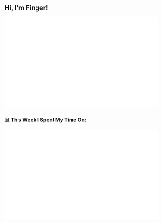 <h2> Hi, I'm Finger!</h2>

<img align="right" src="https://raw.githubusercontent.com/spianmo/github-stats/master/generated/overview.svg#gh-light-mode-only">

<!-- <img align="right" height="160em" src="https://github-readme-stats-eight-theta.vercel.app/api/top-langs/?username=spianmo&layout=compact&langs_count=8&theme=algolia"/>	 -->
	
```go
package main

type Me struct {
	Name   string
	Job    string
	Code   string
	Skills string
}

func main() {
	me := &Me{
		Name:   "Finger",
		Job:    "Client-side Engineer",
		Code:   "Java, Kotlin, C#, Rust and C++ and Others",
		Skills: "Android, Security, Cross-platform client, NLP, CV, ASR ^o^",
	}
	_ = me
}
```


<h3>📊 This Week I Spent My Time On:</h3>
<img align='right' src="https://raw.githubusercontent.com/spianmo/github-stats/master/generated/languages.svg#gh-light-mode-only">

<!--START_SECTION:waka-->

```txt
Kotlin            14 hrs 23 mins  ████████████░░░░░░░░░░░░░   48.09 %
Java              7 hrs 33 mins   ██████▒░░░░░░░░░░░░░░░░░░   25.26 %
Vue.js            4 hrs 34 mins   ███▓░░░░░░░░░░░░░░░░░░░░░   15.31 %
JSON              42 mins         ▓░░░░░░░░░░░░░░░░░░░░░░░░   02.36 %
TypeScript        41 mins         ▓░░░░░░░░░░░░░░░░░░░░░░░░   02.29 %
```

<!--END_SECTION:waka-->
